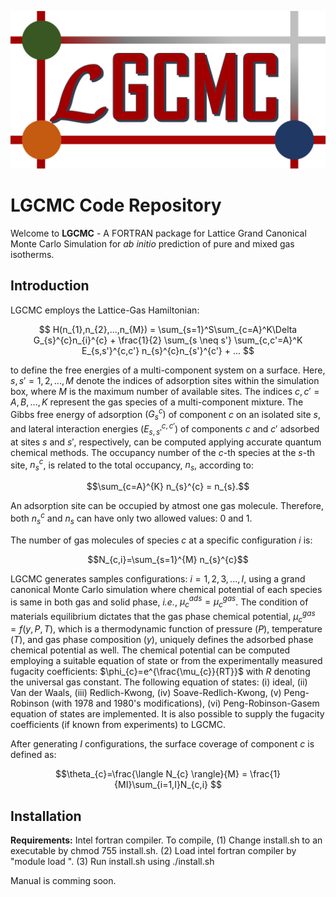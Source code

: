 ![image](LGCMC-logo.png)

# LGCMC Code Repository

Welcome to **LGCMC** - A FORTRAN package for Lattice Grand Canonical Monte Carlo Simulation for *ab initio* prediction of pure and mixed gas isotherms.

## Introduction

LGCMC employs the Lattice-Gas Hamiltonian:

```math
 H(n_{1},n_{2},...,n_{M}) = \sum_{s=1}^S\sum_{c=A}^K\Delta G_{s}^{c}n_{i}^{c} + 
 \frac{1}{2} \sum_{s \neq s'} \sum_{c,c'=A}^K E_{s,s'}^{c,c'} 
n_{s}^{c}n_{s'}^{c'} + ... 
```
to define the free energies of a multi-component system on a surface. 
Here, $s,s'=1,2,...,M$ denote the indices of adsorption sites within the 
simulation box, where $M$ is the maximum number of available sites. 
The indices $c,c'=A,B,...,K$ represent the gas species of a multi-component 
mixture. The Gibbs free energy of adsorption $(G_{s}^{c})$ of component $c$ 
on an isolated site $s$, and lateral interaction energies ($E_{s,s'}^{c,c'}$) 
of components $c$ and $c'$ adsorbed at sites $s$ and $s'$, respectively, 
can be computed applying accurate quantum chemical methods. The occupancy number
of the $c$-th species at the $s$-th site, $n_{s}^{c}$, is related to the 
total occupancy, $n_{s}$, according to:

```math
\sum_{c=A}^{K} n_{s}^{c} = n_{s}.
```

An adsorption site can be occupied by atmost one gas molecule. Therefore, both 
$n_{s}^{c}$ and $n_{s}$ can have only two allowed values: 0 and 1. 

The number of gas molecules of species $c$ at a specific configuration $i$ is:
```math
N_{c,i}=\sum_{s=1}^{M} n_{s}^{c}
``` 
LGCMC generates samples configurations: $i=1,2,3,...,I$, using a grand canonical 
Monte Carlo simulation where chemical potential of each species is same in both gas and solid phase, *i.e.*, $\mu_{c}^{ads} = \mu_{c}^{gas}$. 
The condition of materials equilibrium dictates that the gas phase chemical 
potential, $\mu_{c}^{gas} = f(y,P,T)$, which is a thermodynamic function 
of pressure $(P)$, temperature $(T)$, and gas phase composition $(y)$, 
uniquely defines the adsorbed phase chemical potential as well. 
The chemical potential can be computed employing a suitable equation of state or
from the experimentally measured fugacity coefficients: 
$\phi_{c}=e^{\frac{\mu_{c}}{RT}}$ with $R$ denoting the universal gas constant.  The following equation of states: (i) ideal, (ii) Van der Waals, (iii) Redlich-Kwong, (iv) Soave-Redlich-Kwong, (v) Peng-Robinson (with 1978 and 1980's 
modifications), (vi) Peng-Robinson-Gasem equation of states are implemented. 
It is also possible to supply the fugacity coefficients (if known from
 experiments) to LGCMC.

After generating $I$ configurations, the surface coverage of component $c$ is 
defined as:

```math
\theta_{c}=\frac{\langle N_{c} \rangle}{M} = \frac{1}{MI}\sum_{i=1,I}N_{c,i} 
``` 

 
## Installation
**Requirements:** Intel fortran compiler.
To compile,
(1) Change install.sh to an executable by chmod 755 install.sh.
(2) Load intel fortran compiler by "module load <compiler version>".
(3) Run install.sh using ./install.sh

Manual is comming soon.
